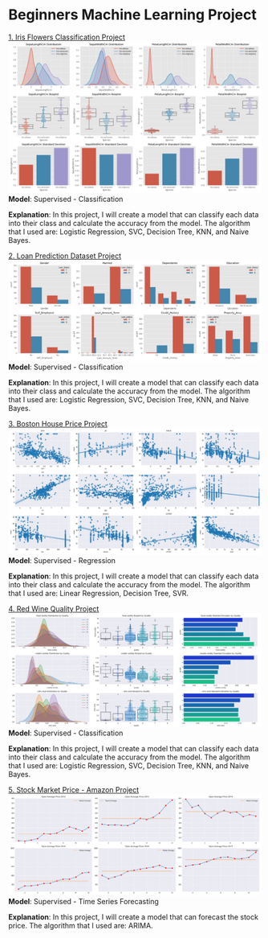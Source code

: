 # Beginners Machine Learning Project

[1. Iris Flowers Classification Project](https://github.com/richardraphitaompusunggu/datascience_and_machinelearning/blob/master/Iris%20Species/Untitled1.ipynb)
<img src="images/iris_data_distribution_species.png?raw=true"/>
**Model**: Supervised - Classification

**Explanation**: In this project, I will create a model that can classify each data into their class and calculate the accuracy from the model. The algorithm that I used are: Logistic Regression, SVC, Decision Tree, KNN, and Naive Bayes.

[2. Loan Prediction Dataset Project](https://github.com/richardraphitaompusunggu/datascience_and_machinelearning/blob/master/Loan%20Prediction%20Dataset/Loan%20Prediction%20Problem.ipynb)
<img src="images/data_distribution_loan_status.png?raw=true"/>
**Model**: Supervised - Classification

**Explanation**: In this project, I will create a model that can classify each data into their class and calculate the accuracy from the model. The algorithm that I used are: Logistic Regression, SVC, Decision Tree, KNN, and Naive Bayes.

[3. Boston House Price Project](https://github.com/richardraphitaompusunggu/datascience_and_machinelearning/blob/master/Boston%20House%20Price/Boston%20House%20Price.ipynb)
<img src="images/data_correlation_boston_price.png?raw=true"/>
**Model**: Supervised - Regression

**Explanation**: In this project, I will create a model that can classify each data into their class and calculate the accuracy from the model. The algorithm that I used are: Linear Regression, Decision Tree, SVR.

[4. Red Wine Quality Project](https://github.com/richardraphitaompusunggu/datascience_and_machinelearning/blob/master/Wine%20Quality/Wine%20Quality.ipynb)
<img src="images/data_distribution_wine_quality_2.png?raw=true"/>
**Model**: Supervised - Classification

**Explanation**: In this project, I will create a model that can classify each data into their class and calculate the accuracy from the model. The algorithm that I used are: Logistic Regression, SVC, Decision Tree, KNN, and Naive Bayes.

[5. Stock Market Price - Amazon Project](https://github.com/richardraphitaompusunggu/datascience_and_machinelearning/blob/master/Huge%20Stock%20Market/Stock%20Market%20Price.ipynb)
<img src="images/data_average_open_price.png?raw=true"/>
**Model**: Supervised - Time Series Forecasting

**Explanation**: In this project, I will create a model that can forecast the stock price. The algorithm that I used are: ARIMA.
